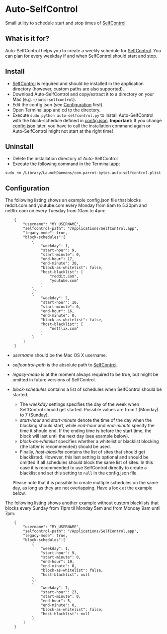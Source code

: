 # Auto-SelfControl

Small utility to schedule start and stop times of [SelfControl](http://selfcontrolapp.com).

## What is it for?
Auto-SelfControl helps you to create a weekly schedule for [SelfControl](http://selfcontrolapp.com).
You can plan for every weekday if and when SelfControl should start and stop.


## Install
- [SelfControl](http://selfcontrolapp.com) is required and should be installed in the application directory (however, custom paths are also supported).
- Download Auto-SelfControl and copy/extract it to a directory on your Mac (e.g. `~/auto-selfcontrol`).
- Edit the config.json (see [Configuration](#Configuration) first).
- Open Terminal.app and cd to the directory.
- Execute `sudo python auto-selfcontrol.py` to install Auto-SelfControl with the block-schedule defined in [config.json](config.json). __Important:__ If you change [config.json](config.json) later, you have to call the installation command again or Auto-SelfControl might not start at the right time!


## Uninstall
- Delete the installation directory of Auto-SelfControl
- Execute the following command in the Terminal.app:
```
sudo rm /Library/LaunchDaemons/com.parrot-bytes.auto-selfcontrol.plist
```

## Configuration
The following listing shows an example config.json file that blocks reddit.com and youtube.com every Monday from 9am to 5.30pm and netflix.com on every Tuesday from 10am to 4pm:
```
    {
        "username": "MY_USERNAME",
        "selfcontrol-path": "/Applications/SelfControl.app",
        "legacy-mode": true,
        "block-schedules":[
            {
                "weekday": 1,
                "start-hour": 9,
                "start-minute": 0,
                "end-hour": 17,
                "end-minute": 30,
                "block-as-whitelist": false,
                "host-blacklist": [
                    "reddit.com",
                    "youtube.com"
                ]
            },
            {
                "weekday": 2,
                "start-hour": 10,
                "start-minute": 0,
                "end-hour": 16,
                "end-minute": 0,
                "block-as-whitelist": false,
                "host-blacklist": [
                    "netflix.com"
                ]
            }
        ]
    }
```
- _username_ should be the Mac OS X username.
- _selfcontrol-path_ is the absolute path to [SelfControl](http://selfcontrolapp.com).
- _legacy-mode_ is at the moment always required to be true, but might be omitted in future versions of SelfControl.
- _block-schedules_ contains a list of schedules when SelfControl should be started. 
    * The _weekday_ settings specifies the day of the week when SelfControl should get started. Possible values are from 1 (Monday) to 7 (Sunday). 
    * _start-hour_ and _start-minute_ denote the time of the day when the blocking should start, while _end-hour_ and _end-minute_ specify the time it should end. If the ending time is before the start time, the block will last until the next day (see example below).
    * _block-as-whitelist_ specifies whether a whitelist or blacklist blocking (the latter is recommended) should be used.
    * Finally, _host-blacklist_ contains the list of sites that should get blacklisted. However, this last setting is optional and should be omitted if all schedules should block the same list of sites. In this case it is recommended to use SelfControl directly to create a blacklist and set this setting to `null` in the config.json file.

    Please note that it is possible to create multiple schedules on the same day, as long as they are not overlapping. Have a look at the example below.

The following listing shows another example without custom blacklists that blocks every Sunday from 11pm til Monday 5am and from Monday 9am until 7pm:
```
    {
        "username": "MY_USERNAME",
        "selfcontrol-path": "/Applications/SelfControl.app",
        "legacy-mode": true,
        "block-schedules":[
            {
                "weekday": 1,
                "start-hour": 9,
                "start-minute": 0,
                "end-hour": 19,
                "end-minute": 0,
                "block-as-whitelist": false,
                "host-blacklist": null
            },
            {
                "weekday": 7,
                "start-hour": 23,
                "start-minute": 0,
                "end-hour": 5,
                "end-minute": 0,
                "block-as-whitelist": false,
                "host-blacklist": null
            }
        ]
    }
```
